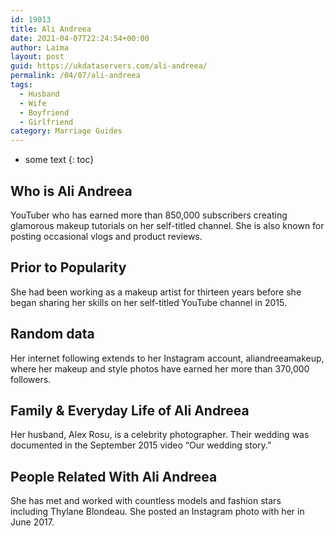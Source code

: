 ```yaml
---
id: 19013
title: Ali Andreea
date: 2021-04-07T22:24:54+00:00
author: Laima
layout: post
guid: https://ukdataservers.com/ali-andreea/
permalink: /04/07/ali-andreea
tags:
  - Husband
  - Wife
  - Boyfriend
  - Girlfriend
category: Marriage Guides
---
```


* some text
{: toc}


## Who is Ali Andreea
                  
                  
                  
YouTuber who has earned more than 850,000 subscribers creating glamorous makeup tutorials on her self-titled channel. She is also known for posting occasional vlogs and product reviews. 
                  
              
            
              
            
                
                
                
## Prior to Popularity
                  
                  
                  
She had been working as a makeup artist for thirteen years before she began sharing her skills on her self-titled YouTube channel in 2015. 
                  
              
            
              
            
                
                
                
## Random data
                  
                  
                  
Her internet following extends to her Instagram account, aliandreeamakeup, where her makeup and style photos have earned her more than 370,000 followers. 
                  
              
            
              
            
                
                
                
## Family & Everyday Life of Ali Andreea
                  
                  
                  
Her husband, Alex Rosu, is a celebrity photographer. Their wedding was documented in the September 2015 video &#8220;Our wedding story.&#8221; 
                  
              
            
              
            
                
                
                
## People Related With Ali Andreea
                  
                  
                  
She has met and worked with countless models and fashion stars including Thylane Blondeau. She posted an Instagram photo with her in June 2017. 
                  
              
            
              
            
                
              
            
              
              
            
            
              
            
          
          
          